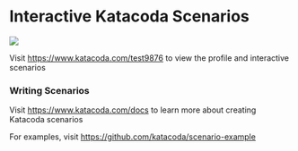 # Interactive Katacoda Scenarios

[![](http://shields.katacoda.com/katacoda/test9876/count.svg)](https://www.katacoda.com/test9876 "Get your profile on Katacoda.com")

Visit https://www.katacoda.com/test9876 to view the profile and interactive scenarios

### Writing Scenarios
Visit https://www.katacoda.com/docs to learn more about creating Katacoda scenarios

For examples, visit https://github.com/katacoda/scenario-example
